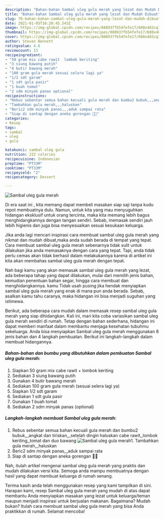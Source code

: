 ```yaml
---
description: "Bahan-bahan Sambal uleg gula merah yang lezat dan Mudah Dibuat"
title: "Bahan-bahan Sambal uleg gula merah yang lezat dan Mudah Dibuat"
slug: 76-bahan-bahan-sambal-uleg-gula-merah-yang-lezat-dan-mudah-dibuat
date: 2021-01-05T16:20:45.543Z
image: https://img-global.cpcdn.com/recipes/888937fb54fefe17/680x482cq70/sambal-uleg-gula-merah-foto-resep-utama.jpg
thumbnail: https://img-global.cpcdn.com/recipes/888937fb54fefe17/680x482cq70/sambal-uleg-gula-merah-foto-resep-utama.jpg
cover: https://img-global.cpcdn.com/recipes/888937fb54fefe17/680x482cq70/sambal-uleg-gula-merah-foto-resep-utama.jpg
author: Steven Bennett
ratingvalue: 4.6
reviewcount: 13
recipeingredient:
- "50 gram mix cabe rawit  lombok keriting"
- "3 siung bawang putih"
- "4 butir bawang merah"
- "100 gram gula merah sesuai selera lagi ya"
- "1/2 sdt garam"
- "1 sdt gula pasir"
- "1 buah tomat"
- "2 sdm minyak panas optional"
recipeinstructions:
- "Rebus sebentar semua bahan kecuali gula merah dan bumbu2 bubuk,,,angkat dan tiriskan,,,setelah dingin haluskan cabe rawit,,lombok keriting,,tomat dan duo bawang"
- "Tambahkan gula merah,,,haluskan"
- "Beric2 sdm minyak panas,,,aduk sampai rata"
- "Siap di santap dengan aneka gorengan 🤗🤤"
categories:
- Resep
tags:
- sambal
- uleg
- gula

katakunci: sambal uleg gula 
nutrition: 222 calories
recipecuisine: Indonesian
preptime: "PT33M"
cooktime: "PT33M"
recipeyield: "2"
recipecategory: Dessert

---
```



![Sambal uleg gula merah](https://img-global.cpcdn.com/recipes/888937fb54fefe17/680x482cq70/sambal-uleg-gula-merah-foto-resep-utama.jpg)

Di era  saat ini , kita memang dapat membeli masakan siap saji tanpa kudu repot membuatnya dulu. Namun, untuk kita yang mau menyuguhkan hidangan eksklusif untuk orang tercinta, maka kita memang lebih bagus menghidangkannya dengan tangan sendiri. Sebab, memasak sendiri jauh lebih higienis dan juga bisa menyesuaikan sesuai kesukaan keluarga.

Jika anda lagi mencari inspirasi cara membuat sambal uleg gula merah yang nikmat dan mudah dibuat,maka anda sudah berada di tempat yang tepat. Cara membuat sambal uleg gula merah  sebenarnya tidak sulit untuk dilakukan jika anda memasaknya dengan cara yang tepat. Tapi, anda tidak perlu cemas akan tidak berhasil dalam melakukannya 
karena di artikel ini kita akan membahas sambal uleg gula merah dengan tepat.  



Nah bagi kamu yang akan memasak sambal uleg gula merah yang lezat, ada beberapa tahap yang dapat dilakukan, mulai dari memilih jenis bahan, kemudian penentuan bahan segar, hingga cara membuat dan menghidangkannya. kamu Tidak usah pusing jika hendak menyiapkan sambal uleg gula merah yang enak di mana pun anda berada. Sebab, asalkan kamu  tahu caranya, maka hidangan ini bisa menjadi suguhan yang istimewa.

Berikut, ada beberapa cara mudah dalam memasak resep sambal uleg gula merah yang siap dihidangkan. Kali ini, mari kita coba variasikan sambal uleg gula merah sendiri di rumah. Tetap dengan bahan sederhana, hidangan ini dapat memberi manfaat dalam membantu menjaga kesehatan tubuhmu sekeluarga. Anda bisa menyiapkan Sambal uleg gula merah menggunakan 8 jenis bahan dan 4 langkah pembuatan. Berikut ini langkah-langkah dalam membuat hidangannya.

<!--inarticleads1-->

##### Bahan-bahan dan bumbu yang dibutuhkan dalam pembuatan Sambal uleg gula merah:

1. Siapkan 50 gram mix cabe rawit + lombok keriting
1. Sediakan 3 siung bawang putih
1. Gunakan 4 butir bawang merah
1. Sediakan 100 gram gula merah (sesuai selera lagi ya)
1. Siapkan 1/2 sdt garam
1. Sediakan 1 sdt gula pasir
1. Gunakan 1 buah tomat
1. Sediakan 2 sdm minyak panas (optional)




<!--inarticleads2-->

##### Langkah-langkah membuat Sambal uleg gula merah:

1. Rebus sebentar semua bahan kecuali gula merah dan bumbu2 bubuk,,,angkat dan tiriskan,,,setelah dingin haluskan cabe rawit,,lombok keriting,,tomat dan duo bawang
<img src="https://img-global.cpcdn.com/steps/7424de67c36ce163/160x128cq70/sambal-uleg-gula-merah-langkah-memasak-1-foto.jpg" alt="Sambal uleg gula merah">1. Tambahkan gula merah,,,haluskan
1. Beric2 sdm minyak panas,,,aduk sampai rata
1. Siap di santap dengan aneka gorengan 🤗🤤




Nah, itulah artikel mengenai  sambal uleg gula merah  yang praktis dan mudah dilakukan versi kita. Semoga anda mampu membuatnya dengan hasil yang dapat membuat keluarga di rumah senang. 

Terima kasih anda telah menggunakan resep yang kami tampilkan di sini. Harapan kami, resep  Sambal uleg gula merah yang mudah di atas dapat membantu Anda menyiapkan masakan yang lezat untuk keluarga/teman maupun menjadi inspirasi untuk berjualan makanan. Bagaimana? Mudah bukan? Itulah cara membuat sambal uleg gula merah yang bisa Anda praktikkan di rumah. Selamat mencoba!

